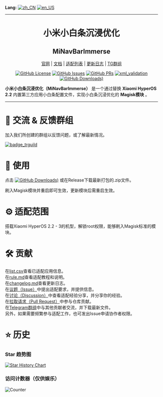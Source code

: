 **Lang:** 
[![zh_CN](https://img.shields.io/badge/README.md-简体中文-blue)](/README.md)
[![en_US](https://img.shields.io/badge/README.md-English%20(US)-blue)](/doc/en_us/README.md)

---

<div align="center" style="text-align: center">

# 小米小白条沉浸优化
## MiNavBarImmerse
[官网](website_url) | [文档](
rule.md) | [适配列表](list.csv) | [更新日志](changelog.md) | [TG群组](trguild_url)

[![GitHub License](https://img.shields.io/github/license/Ianzb/MiNavBarImmerse)](LICENSE)
[![GitHub Issues](https://img.shields.io/github/issues/Ianzb/MiNavBarImmerse)](
https://github.com/Ianzb/MiNavBarImmerse/issues)
[![GitHub PRs](https://img.shields.io/github/issues-pr/Ianzb/MiNavBarImmerse)](
https://github.com/Ianzb/MiNavBarImmerse/pulls)
[![xml_validation]][xml_validation_url]
[![GitHub Downloads)](https://img.shields.io/github/downloads/Ianzb/MiNavBarImmerse/latest/total)](https://github.com/Ianzb/MiNavBarImmerse/releases/latest)

</div>

**小米小白条沉浸优化（MiNavBarImmerse）** 是一个通过替换 **Xiaomi HyperOS 2.2** 内置第三方应用小白条配置文件，实现小白条沉浸优化的 **Magisk模块** 。

---

# 📨 交流 & 反馈群组
加入我们所创建的群组以反馈问题，或了解最新情况。

[![badge_trguild]][trguild_url]

# 📲 使用

点击
 [![GitHub Downloads)](https://img.shields.io/github/downloads/Ianzb/MiNavBarImmerse/latest/total)](https://github.com/Ianzb/MiNavBarImmerse/releases/latest) 或在Release下载最新打包的.zip文件。

刷入Magisk模块并重启即可生效，更新模块后需重启生效。

# ⚙️ 适配范围

搭载Xiaomi HyperOS 2.2 - 3的机型，解锁root权限，能够刷入Magisk标准的模块。

# 🛠️ 贡献

在[list.csv](list.csv)查看已适配应用信息。  
在[rule.md](rule.md)查看适配教程和说明。  
在[changelog.md](changelog.md)查看更新日志。  
在[议题（Issue）](https://github.com/Ianzb/MiNavBarImmerse/issues)中提出适配要求，并提供信息。  
在[讨论（Discussion）](https://github.com/Ianzb/MiNavBarImmerse/discussions)中查看适配经验分享，并分享你的经验。  
在[拉取请求（Pull Request）](https://github.com/Ianzb/MiNavBarImmerse/pulls)中参与仓库贡献。  
在[Telegram群组](https://t.me/MiNavBarImmerse)中与其他贡献者交流，并下载最新文件。  
另外，如果需要频繁参与适配工作，也可发出Issue申请协作者权限。  

# ⭐ 历史

### Star 趋势图
[![Star History Chart](https://api.star-history.com/svg?repos=Ianzb/MiNavBarImmerse&type=Date)](https://www.star-history.com/#Ianzb/MiNavBarImmerse&Date)

### 访问计数器（仅供娱乐）

![Counter](
https://count.getloli.com/@MiNavBarImmerse?name=MiNavBarImmerse&theme=minecraft&darkmode=auto)


[xml_validation]: https://github.com/Ianzb/MiNavBarImmerse/actions/workflows/Check%20&%20Release.yml/badge.svg
[xml_validation_url]: https://github.com/Ianzb/MiNavBarImmerse/actions/workflows/Check%20&%20Release.yml

[badge_trguild]: https://img.shields.io/badge/TG-群组-4991D3?logo=telegram
[trguild_url]: https://t.me/MiNavBarImmerse

[website_url]:https://ianzb.github.io/project/MiNavBarImmerse.html
